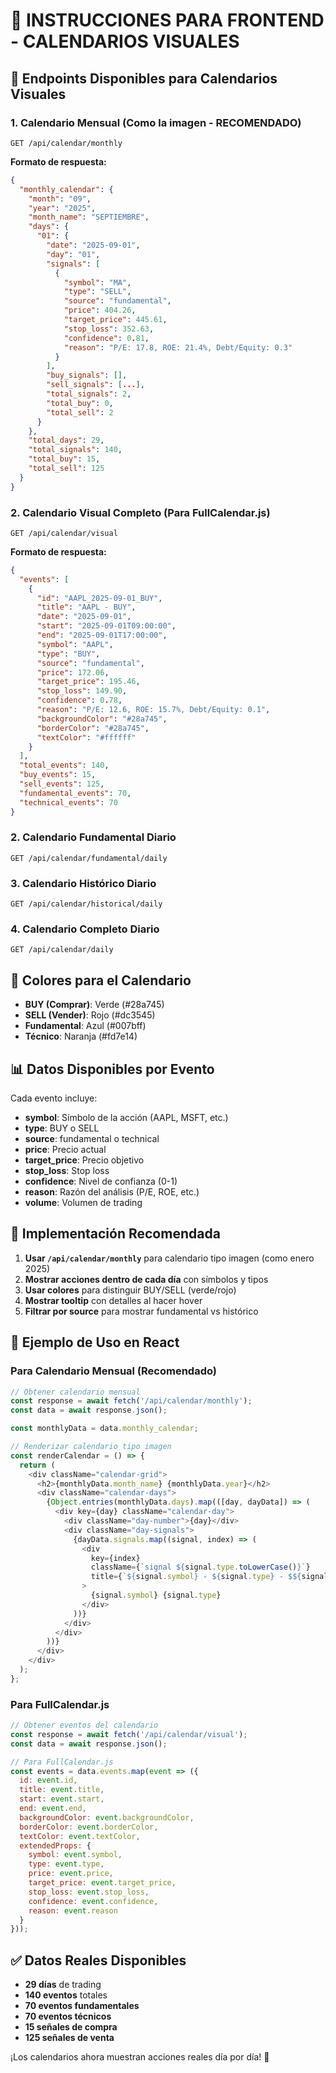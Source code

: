 # 🎯 INSTRUCCIONES PARA FRONTEND - CALENDARIOS VISUALES

## 📅 Endpoints Disponibles para Calendarios Visuales

### 1. **Calendario Mensual** (Como la imagen - RECOMENDADO)
```
GET /api/calendar/monthly
```
**Formato de respuesta:**
```json
{
  "monthly_calendar": {
    "month": "09",
    "year": "2025",
    "month_name": "SEPTIEMBRE",
    "days": {
      "01": {
        "date": "2025-09-01",
        "day": "01",
        "signals": [
          {
            "symbol": "MA",
            "type": "SELL",
            "source": "fundamental",
            "price": 404.26,
            "target_price": 445.61,
            "stop_loss": 352.63,
            "confidence": 0.81,
            "reason": "P/E: 17.8, ROE: 21.4%, Debt/Equity: 0.3"
          }
        ],
        "buy_signals": [],
        "sell_signals": [...],
        "total_signals": 2,
        "total_buy": 0,
        "total_sell": 2
      }
    },
    "total_days": 29,
    "total_signals": 140,
    "total_buy": 15,
    "total_sell": 125
  }
}
```

### 2. **Calendario Visual Completo** (Para FullCalendar.js)
```
GET /api/calendar/visual
```
**Formato de respuesta:**
```json
{
  "events": [
    {
      "id": "AAPL_2025-09-01_BUY",
      "title": "AAPL - BUY",
      "date": "2025-09-01",
      "start": "2025-09-01T09:00:00",
      "end": "2025-09-01T17:00:00",
      "symbol": "AAPL",
      "type": "BUY",
      "source": "fundamental",
      "price": 172.06,
      "target_price": 195.46,
      "stop_loss": 149.90,
      "confidence": 0.78,
      "reason": "P/E: 12.6, ROE: 15.7%, Debt/Equity: 0.1",
      "backgroundColor": "#28a745",
      "borderColor": "#28a745",
      "textColor": "#ffffff"
    }
  ],
  "total_events": 140,
  "buy_events": 15,
  "sell_events": 125,
  "fundamental_events": 70,
  "technical_events": 70
}
```

### 2. **Calendario Fundamental Diario**
```
GET /api/calendar/fundamental/daily
```

### 3. **Calendario Histórico Diario**
```
GET /api/calendar/historical/daily
```

### 4. **Calendario Completo Diario**
```
GET /api/calendar/daily
```

## 🎨 Colores para el Calendario

- **BUY (Comprar)**: Verde (#28a745)
- **SELL (Vender)**: Rojo (#dc3545)
- **Fundamental**: Azul (#007bff)
- **Técnico**: Naranja (#fd7e14)

## 📊 Datos Disponibles por Evento

Cada evento incluye:
- **symbol**: Símbolo de la acción (AAPL, MSFT, etc.)
- **type**: BUY o SELL
- **source**: fundamental o technical
- **price**: Precio actual
- **target_price**: Precio objetivo
- **stop_loss**: Stop loss
- **confidence**: Nivel de confianza (0-1)
- **reason**: Razón del análisis (P/E, ROE, etc.)
- **volume**: Volumen de trading

## 🚀 Implementación Recomendada

1. **Usar `/api/calendar/monthly`** para calendario tipo imagen (como enero 2025)
2. **Mostrar acciones dentro de cada día** con símbolos y tipos
3. **Usar colores** para distinguir BUY/SELL (verde/rojo)
4. **Mostrar tooltip** con detalles al hacer hover
5. **Filtrar por source** para mostrar fundamental vs histórico

## 📱 Ejemplo de Uso en React

### Para Calendario Mensual (Recomendado)
```javascript
// Obtener calendario mensual
const response = await fetch('/api/calendar/monthly');
const data = await response.json();

const monthlyData = data.monthly_calendar;

// Renderizar calendario tipo imagen
const renderCalendar = () => {
  return (
    <div className="calendar-grid">
      <h2>{monthlyData.month_name} {monthlyData.year}</h2>
      <div className="calendar-days">
        {Object.entries(monthlyData.days).map(([day, dayData]) => (
          <div key={day} className="calendar-day">
            <div className="day-number">{day}</div>
            <div className="day-signals">
              {dayData.signals.map((signal, index) => (
                <div 
                  key={index} 
                  className={`signal ${signal.type.toLowerCase()}`}
                  title={`${signal.symbol} - ${signal.type} - $${signal.price}`}
                >
                  {signal.symbol} {signal.type}
                </div>
              ))}
            </div>
          </div>
        ))}
      </div>
    </div>
  );
};
```

### Para FullCalendar.js
```javascript
// Obtener eventos del calendario
const response = await fetch('/api/calendar/visual');
const data = await response.json();

// Para FullCalendar.js
const events = data.events.map(event => ({
  id: event.id,
  title: event.title,
  start: event.start,
  end: event.end,
  backgroundColor: event.backgroundColor,
  borderColor: event.borderColor,
  textColor: event.textColor,
  extendedProps: {
    symbol: event.symbol,
    type: event.type,
    price: event.price,
    target_price: event.target_price,
    stop_loss: event.stop_loss,
    confidence: event.confidence,
    reason: event.reason
  }
}));
```

## ✅ Datos Reales Disponibles

- **29 días** de trading
- **140 eventos** totales
- **70 eventos fundamentales**
- **70 eventos técnicos**
- **15 señales de compra**
- **125 señales de venta**

¡Los calendarios ahora muestran acciones reales día por día! 🎉
